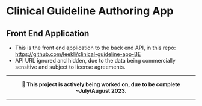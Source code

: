 # Clinical Guideline Authoring App

## Front End Application

- This is the front end application to the back end API, in this repo: https://github.com/leekli/clinical-guideline-app-BE
- API URL ignored and hidden, due to the data being commercially sensitive and subject to license agreements.

<hr />

<center><strong>🚧 This project is actively being worked on, due to be complete ~July/August 2023.</strong></center>

<hr />
